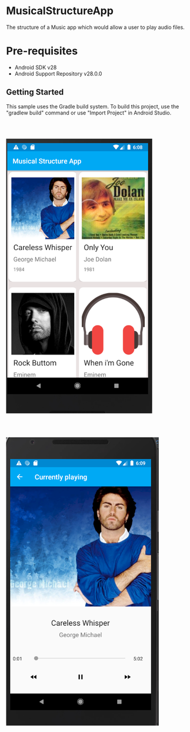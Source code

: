 # MusicalStructureApp

The structure of a Music app which would allow a user to play audio files.

# Pre-requisites
- Android SDK v28
- Android Support Repository v28.0.0

## Getting Started

This sample uses the Gradle build system. To build this project, use the "gradlew build" command or use "Import Project" in Android Studio.



<br>
<br>

![alt text](https://raw.githubusercontent.com/AhmadDalao/MusicalStructureApp/master/app/src/main/res/drawable/project2.png)


<br>
<br>

![alt text](https://raw.githubusercontent.com/AhmadDalao/MusicalStructureApp/master/app/src/main/res/drawable/project3.png)
